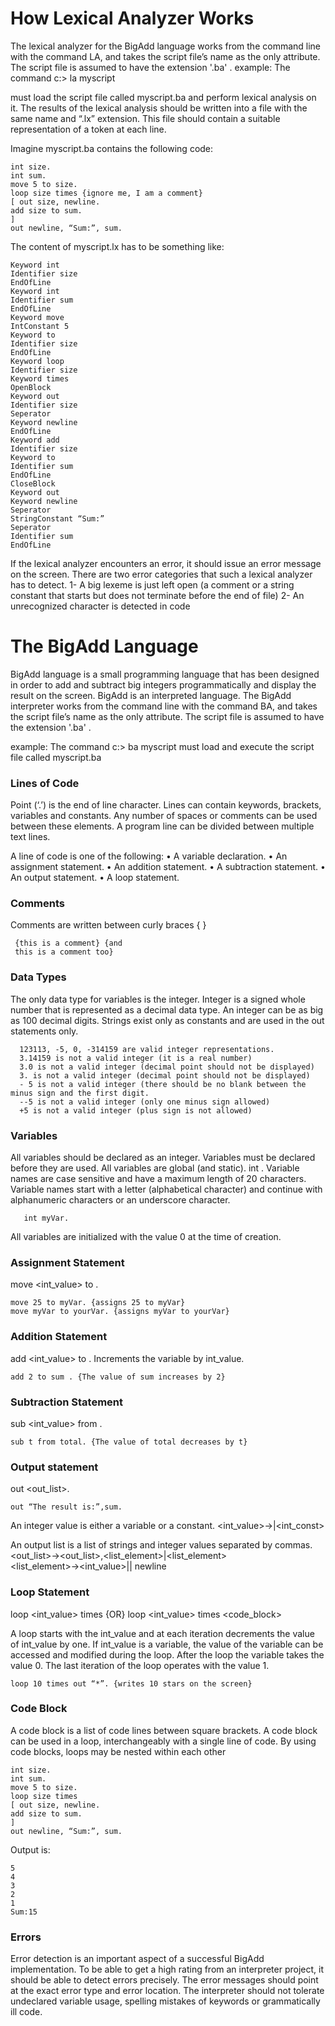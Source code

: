 ﻿# How Lexical Analyzer Works
The lexical analyzer for the BigAdd language works from the command line with the command LA,
and takes the script file’s name as the only attribute. The script file is assumed to have the extension
'.ba' .
example: The command c:\> la myscript

must load the script file called myscript.ba and perform lexical analysis on it. The results of the lexical
analysis should be written into a file with the same name and “.lx” extension. This file should contain a suitable
representation of a token at each line.

Imagine myscript.ba contains the following code:

	int size.
	int sum.
	move 5 to size.
	loop size times {ignore me, I am a comment}
	[ out size, newline.
	add size to sum.
	]
	out newline, “Sum:”, sum.

The content of myscript.lx has to be something like:

	Keyword int
	Identifier size
	EndOfLine
	Keyword int
	Identifier sum
	EndOfLine
	Keyword move
	IntConstant 5
	Keyword to
	Identifier size
	EndOfLine
	Keyword loop
	Identifier size
	Keyword times
	OpenBlock
	Keyword out
	Identifier size
	Seperator
	Keyword newline
	EndOfLine
	Keyword add
	Identifier size
	Keyword to
	Identifier sum
	EndOfLine
	CloseBlock
	Keyword out
	Keyword newline
	Seperator
	StringConstant “Sum:”
	Seperator
	Identifier sum
	EndOfLine
 
If the lexical analyzer encounters an error, it should issue an error message on the screen. There are
two error categories that such a lexical analyzer has to detect.
1- A big lexeme is just left open (a comment or a string constant that starts but does not terminate
before the end of file)
2- An unrecognized character is detected in code

# The BigAdd Language

BigAdd language is a small programming language that has been designed in order to add and subtract
big integers programmatically and display the result on the screen. BigAdd is an interpreted language.
The BigAdd interpreter works from the command line with the command BA, and takes the script
file’s name as the only attribute. The script file is assumed to have the extension '.ba' .

example: The command c:\> ba myscript
must load and execute the script file called myscript.ba

### Lines of Code
Point (‘.’) is the end of line character. Lines can contain keywords, brackets, variables
and constants. Any number of spaces or comments can be used between these elements. A program
line can be divided between multiple text lines. 

A line of code is one of the following:
• A variable declaration.
• An assignment statement.
• An addition statement.
• A subtraction statement.
• An output statement.
• A loop statement.

### Comments
Comments are written between curly braces { }

     {this is a comment} {and 
     this is a comment too}

### Data Types
The only data type for variables is the integer. Integer is a signed whole number that is
represented as a decimal data type. An integer can be as big as 100 decimal digits.
Strings exist only as constants and are used in the out statements only.

      123113, -5, 0, -314159 are valid integer representations.
      3.14159 is not a valid integer (it is a real number)
      3.0 is not a valid integer (decimal point should not be displayed)
      3. is not a valid integer (decimal point should not be displayed)
      - 5 is not a valid integer (there should be no blank between the minus sign and the first digit.
      --5 is not a valid integer (only one minus sign allowed)
      +5 is not a valid integer (plus sign is not allowed)

### Variables
All variables should be declared as an integer. Variables must be declared before they are
used. All variables are global (and static).
int <variable>.
Variable names are case sensitive and have a maximum length of 20 characters. Variable names start
with a letter (alphabetical character) and continue with alphanumeric characters or an underscore
character.

       int myVar.

All variables are initialized with the value 0 at the time of creation.

### Assignment Statement
move <int_value> to <variable>.

    move 25 to myVar. {assigns 25 to myVar}
    move myVar to yourVar. {assigns myVar to yourVar}

### Addition Statement
add <int_value> to <variable>.
Increments the variable by int_value.

    add 2 to sum . {The value of sum increases by 2}

### Subtraction Statement
sub <int_value> from <variable>.

    sub t from total. {The value of total decreases by t}
    
### Output statement
out <out_list>.

    out “The result is:”,sum.

An integer value is either a variable or a constant.
<int_value>→<variable>|<int_const>

An output list is a list of strings and integer values separated by commas.
<out_list>→<out_list>,<list_element>|<list_element>
<list_element>→<int_value>|<string>| newline

### Loop Statement
loop <int_value> times <line>
{OR}
loop <int_value> times <code_block>

A loop starts with the int_value and at each iteration decrements the value of int_value by one. If
int_value is a variable, the value of the variable can be accessed and modified during the loop. After
the loop the variable takes the value 0. The last iteration of the loop operates with the value 1.

    loop 10 times out “*”. {writes 10 stars on the screen}

### Code Block
A code block is a list of code lines between square brackets. A code block can be used in a loop,
interchangeably with a single line of code. By using code blocks, loops may be nested within each
other

	int size.
	int sum.
	move 5 to size.
	loop size times
	[ out size, newline.
	add size to sum.
	]
	out newline, “Sum:”, sum.

 Output is:

	5
	4
	3
	2
	1
	Sum:15

### Errors
Error detection is an important aspect of a successful BigAdd implementation. To be able to
get a high rating from an interpreter project, it should be able to detect errors precisely. The error
messages should point at the exact error type and error location. The interpreter should not tolerate
undeclared variable usage, spelling mistakes of keywords or grammatically ill code.
 
	   
